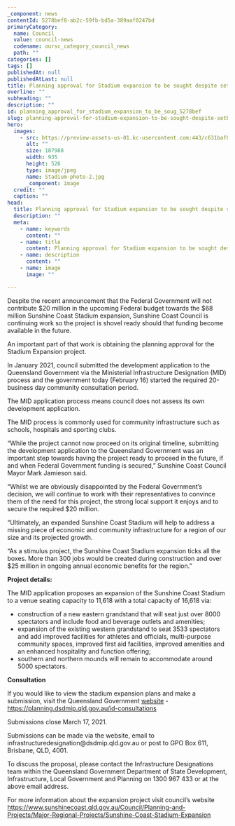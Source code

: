 ```yaml
---
_component: news
contentId: 5278bef8-ab2c-59fb-bd5a-389aaf0247bd
primaryCategory:
  name: Council
  value: council-news
  codename: oursc_category_council_news
  path: ""
categories: []
tags: []
publishedAt: null
publishedAtLast: null
title: Planning approval for Stadium expansion to be sought despite setback
overline: ""
subheading: ""
description: ""
id: planning_approval_for_stadium_expansion_to_be_soug_5278bef
slug: planning-approval-for-stadium-expansion-to-be-sought-despite-setback
hero:
  images:
    - src: https://preview-assets-us-01.kc-usercontent.com:443/c631baf8-1b46-001f-580c-d0001b68b4a8/a800bf29-6674-441f-aa44-2c2f42be381d/Stadium-photo-2.jpg
      alt: ""
      size: 187988
      width: 935
      height: 526
      type: image/jpeg
      name: Stadium-photo-2.jpg
      _component: image
  credit: ""
  caption: ""
head:
  title: Planning approval for Stadium expansion to be sought despite setback
  description: ""
  meta:
    - name: keywords
      content: ""
    - name: title
      content: Planning approval for Stadium expansion to be sought despite setback
    - name: description
      content: ""
    - name: image
      image: ""

---
```

Despite the recent announcement that the Federal Government will not contribute $20 million in the upcoming Federal budget towards the $68 million Sunshine Coast Stadium expansion, Sunshine Coast Council is continuing work so the project is shovel ready should that funding become available in the future.

An important part of that work is obtaining the planning approval for the Stadium Expansion project.

In January 2021, council submitted the development application to the Queensland Government via the Ministerial Infrastructure Designation (MID) process and the government today (February 16) started the required 20-business day community consultation period.

The MID application process means council does not assess its own development application.

The MID process is commonly used for community infrastructure such as schools, hospitals and sporting clubs.

“While the project cannot now proceed on its original timeline, submitting the development application to the Queensland Government was an important step towards having the project ready to proceed in the future, if and when Federal Government funding is secured,” Sunshine Coast Council Mayor Mark Jamieson said.

“Whilst we are obviously disappointed by the Federal Government’s decision, we will continue to work with their representatives to convince them of the need for this project, the strong local support it enjoys and to secure the required $20 million.

“Ultimately, an expanded Sunshine Coast Stadium will help to address a missing piece of economic and community infrastructure for a region of our size and its projected growth.

“As a stimulus project, the Sunshine Coast Stadium expansion ticks all the boxes. More than 300 jobs would be created during construction and over $25 million in ongoing annual economic benefits for the region.”

**Project details:**

The MID application proposes an expansion of the Sunshine Coast Stadium to a venue seating capacity to 11,618 with a total capacity of 16,618 via:

*   construction of a new eastern grandstand that will seat just over 8000 spectators and include food and beverage outlets and amenities;
*   expansion of the existing western grandstand to seat 3533 spectators and add improved facilities for athletes and officials, multi-purpose community spaces, improved first aid facilities, improved amenities and an enhanced hospitality and function offering;
*   southern and northern mounds will remain to accommodate around 5000 spectators.

**Consultation**

If you would like to view the stadium expansion plans and make a submission, visit the Queensland Government [website](https://planning.dsdmip.qld.gov.au/id-consultations)
&#x20;-  <https://planning.dsdmip.qld.gov.au/id-consultations>
&#x20; 

Submissions close March 17, 2021.

Submissions can be made via the website, email to infrastructuredesignation\@dsdmip.qld.gov.au or post to GPO Box 611, Brisbane, QLD, 4001.

To discuss the proposal, please contact the Infrastructure Designations team within the Queensland Government Department of State Development, Infrastructure, Local Government and Planning on 1300 967 433 or at the above email address.

For more information about the expansion project visit council’s website <https://www.sunshinecoast.qld.gov.au/Council/Planning-and-Projects/Major-Regional-Projects/Sunshine-Coast-Stadium-Expansion>
